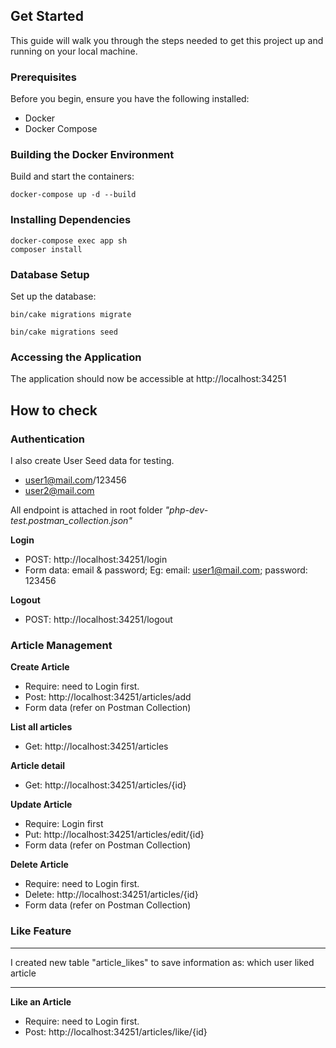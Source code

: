 ## Get Started

This guide will walk you through the steps needed to get this project up and running on your local machine.

### Prerequisites

Before you begin, ensure you have the following installed:

- Docker
- Docker Compose

### Building the Docker Environment

Build and start the containers:

```
docker-compose up -d --build
```

### Installing Dependencies

```
docker-compose exec app sh
composer install
```

### Database Setup

Set up the database:

```
bin/cake migrations migrate
```
```
bin/cake migrations seed
```

### Accessing the Application

The application should now be accessible at http://localhost:34251

## How to check

### Authentication
I also create User Seed data for testing.
- user1@mail.com/123456
- user2@mail.com

All endpoint is attached in root folder *"php-dev-test.postman_collection.json"*

**Login**
- POST: http://localhost:34251/login
- Form data: email & password; Eg: email: user1@mail.com; password: 123456

**Logout**
- POST: http://localhost:34251/logout

### Article Management
**Create Article**
- Require: need to Login first.
- Post: http://localhost:34251/articles/add
- Form data (refer on Postman Collection)

**List all articles**
- Get: http://localhost:34251/articles

**Article detail**
- Get: http://localhost:34251/articles/{id}

**Update Article**
- Require: Login first
- Put: http://localhost:34251/articles/edit/{id}
- Form data (refer on Postman Collection)

**Delete Article**
- Require: need to Login first.
- Delete: http://localhost:34251/articles/{id}
- Form data (refer on Postman Collection)

### Like Feature
***
I created new table "article_likes" to save information as: which user liked article
***
**Like an Article**
- Require: need to Login first.
- Post: http://localhost:34251/articles/like/{id}
